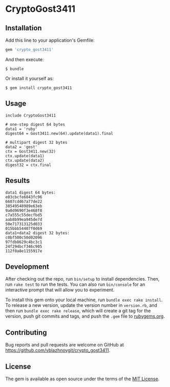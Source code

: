 # CryptoGost3411

## Installation

Add this line to your application's Gemfile:

```ruby
gem 'crypto_gost3411'
```

And then execute:

    $ bundle

Or install it yourself as:

    $ gem install crypto_gost3411

## Usage

```rubyrequire 'crypto_gost3411'
include CryptoGost3411

# one-step digest 64 bytes
data1 = 'ruby'
digest64 = Gost3411.new(64).update(data1).final

# multipart digest 32 bytes
data2 = 'gost'
ctx = Gost3411.new(32)
ctx.update(data1)
ctx.update(data2)
digest32 = ctx.final
```

## Results 
```
data1 digest 64 bytes:
e03cbcfe6843fc96
6607cdd67a77de22
38549548989e63eb
9a0d9690f3e468f8
c7a555c55decfbd5
aab8b99ea945de7d
50e717313125d033
015bbb54407f0d69
data1+data2 digest 32 bytes:
c0bf500c50d02096
97fdb8629c4bc3c1
24f294bcf346c905
112f0a8e1155917e
```
 
## Development

After checking out the repo, run `bin/setup` to install dependencies. Then, run `rake test` to run the tests. You can also run `bin/console` for an interactive prompt that will allow you to experiment.

To install this gem onto your local machine, run `bundle exec rake install`. To release a new version, update the version number in `version.rb`, and then run `bundle exec rake release`, which will create a git tag for the version, push git commits and tags, and push the `.gem` file to [rubygems.org](https://rubygems.org).

## Contributing

Bug reports and pull requests are welcome on GitHub at https://github.com/vblazhnovgit/crypto_gost3411.

## License

The gem is available as open source under the terms of the [MIT License](https://opensource.org/licenses/MIT).

